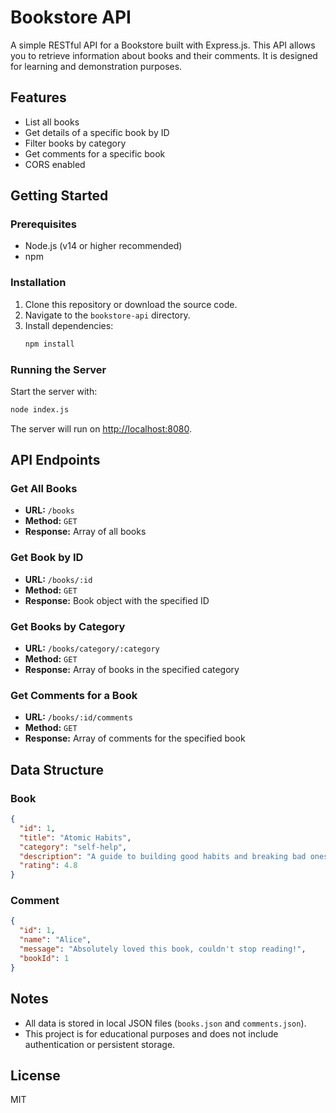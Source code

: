 # Bookstore API

A simple RESTful API for a Bookstore built with Express.js. This API allows you to retrieve information about books and their comments. It is designed for learning and demonstration purposes.

## Features
- List all books
- Get details of a specific book by ID
- Filter books by category
- Get comments for a specific book
- CORS enabled

## Getting Started

### Prerequisites
- Node.js (v14 or higher recommended)
- npm

### Installation
1. Clone this repository or download the source code.
2. Navigate to the `bookstore-api` directory.
3. Install dependencies:
   ```bash
   npm install
   ```

### Running the Server
Start the server with:
```bash
node index.js
```
The server will run on [http://localhost:8080](http://localhost:8080).

## API Endpoints

### Get All Books
- **URL:** `/books`
- **Method:** `GET`
- **Response:** Array of all books

### Get Book by ID
- **URL:** `/books/:id`
- **Method:** `GET`
- **Response:** Book object with the specified ID

### Get Books by Category
- **URL:** `/books/category/:category`
- **Method:** `GET`
- **Response:** Array of books in the specified category

### Get Comments for a Book
- **URL:** `/books/:id/comments`
- **Method:** `GET`
- **Response:** Array of comments for the specified book

## Data Structure

### Book
```json
{
  "id": 1,
  "title": "Atomic Habits",
  "category": "self-help",
  "description": "A guide to building good habits and breaking bad ones by James Clear.",
  "rating": 4.8
}
```

### Comment
```json
{
  "id": 1,
  "name": "Alice",
  "message": "Absolutely loved this book, couldn't stop reading!",
  "bookId": 1
}
```

## Notes
- All data is stored in local JSON files (`books.json` and `comments.json`).
- This project is for educational purposes and does not include authentication or persistent storage.

## License
MIT
